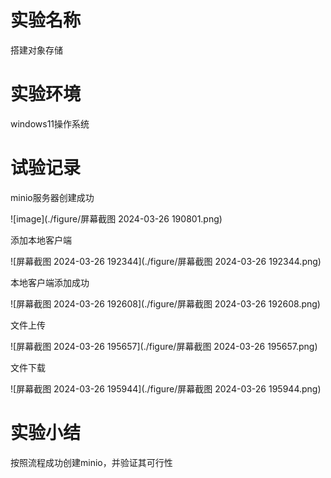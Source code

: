 # 实验名称

搭建对象存储



# 实验环境

windows11操作系统



# 试验记录

minio服务器创建成功

![image](./figure/屏幕截图 2024-03-26 190801.png)

添加本地客户端

![屏幕截图 2024-03-26 192344](./figure/屏幕截图 2024-03-26 192344.png)

本地客户端添加成功

![屏幕截图 2024-03-26 192608](./figure/屏幕截图 2024-03-26 192608.png)

文件上传

![屏幕截图 2024-03-26 195657](./figure/屏幕截图 2024-03-26 195657.png)

文件下载

![屏幕截图 2024-03-26 195944](./figure/屏幕截图 2024-03-26 195944.png)



# 实验小结

按照流程成功创建minio，并验证其可行性

